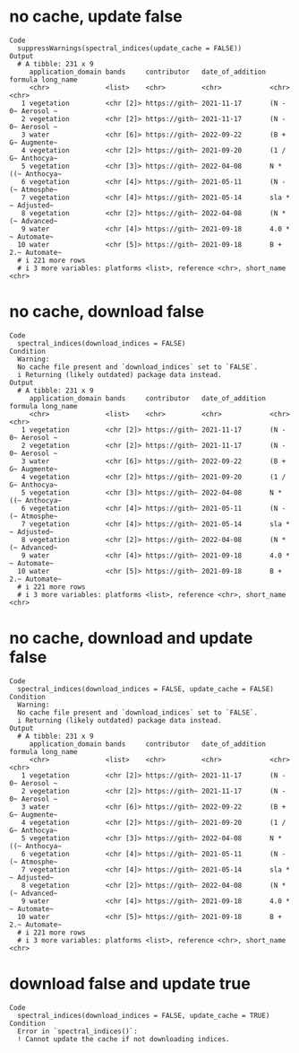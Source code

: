 # no cache, update false

    Code
      suppressWarnings(spectral_indices(update_cache = FALSE))
    Output
      # A tibble: 231 x 9
         application_domain bands     contributor   date_of_addition formula long_name
         <chr>              <list>    <chr>         <chr>            <chr>   <chr>    
       1 vegetation         <chr [2]> https://gith~ 2021-11-17       (N - 0~ Aerosol ~
       2 vegetation         <chr [2]> https://gith~ 2021-11-17       (N - 0~ Aerosol ~
       3 water              <chr [6]> https://gith~ 2022-09-22       (B + G~ Augmente~
       4 vegetation         <chr [2]> https://gith~ 2021-09-20       (1 / G~ Anthocya~
       5 vegetation         <chr [3]> https://gith~ 2022-04-08       N * ((~ Anthocya~
       6 vegetation         <chr [4]> https://gith~ 2021-05-11       (N - (~ Atmosphe~
       7 vegetation         <chr [4]> https://gith~ 2021-05-14       sla * ~ Adjusted~
       8 vegetation         <chr [2]> https://gith~ 2022-04-08       (N * (~ Advanced~
       9 water              <chr [4]> https://gith~ 2021-09-18       4.0 * ~ Automate~
      10 water              <chr [5]> https://gith~ 2021-09-18       B + 2.~ Automate~
      # i 221 more rows
      # i 3 more variables: platforms <list>, reference <chr>, short_name <chr>

# no cache, download false

    Code
      spectral_indices(download_indices = FALSE)
    Condition
      Warning:
      No cache file present and `download_indices` set to `FALSE`.
      i Returning (likely outdated) package data instead.
    Output
      # A tibble: 231 x 9
         application_domain bands     contributor   date_of_addition formula long_name
         <chr>              <list>    <chr>         <chr>            <chr>   <chr>    
       1 vegetation         <chr [2]> https://gith~ 2021-11-17       (N - 0~ Aerosol ~
       2 vegetation         <chr [2]> https://gith~ 2021-11-17       (N - 0~ Aerosol ~
       3 water              <chr [6]> https://gith~ 2022-09-22       (B + G~ Augmente~
       4 vegetation         <chr [2]> https://gith~ 2021-09-20       (1 / G~ Anthocya~
       5 vegetation         <chr [3]> https://gith~ 2022-04-08       N * ((~ Anthocya~
       6 vegetation         <chr [4]> https://gith~ 2021-05-11       (N - (~ Atmosphe~
       7 vegetation         <chr [4]> https://gith~ 2021-05-14       sla * ~ Adjusted~
       8 vegetation         <chr [2]> https://gith~ 2022-04-08       (N * (~ Advanced~
       9 water              <chr [4]> https://gith~ 2021-09-18       4.0 * ~ Automate~
      10 water              <chr [5]> https://gith~ 2021-09-18       B + 2.~ Automate~
      # i 221 more rows
      # i 3 more variables: platforms <list>, reference <chr>, short_name <chr>

# no cache, download and update false

    Code
      spectral_indices(download_indices = FALSE, update_cache = FALSE)
    Condition
      Warning:
      No cache file present and `download_indices` set to `FALSE`.
      i Returning (likely outdated) package data instead.
    Output
      # A tibble: 231 x 9
         application_domain bands     contributor   date_of_addition formula long_name
         <chr>              <list>    <chr>         <chr>            <chr>   <chr>    
       1 vegetation         <chr [2]> https://gith~ 2021-11-17       (N - 0~ Aerosol ~
       2 vegetation         <chr [2]> https://gith~ 2021-11-17       (N - 0~ Aerosol ~
       3 water              <chr [6]> https://gith~ 2022-09-22       (B + G~ Augmente~
       4 vegetation         <chr [2]> https://gith~ 2021-09-20       (1 / G~ Anthocya~
       5 vegetation         <chr [3]> https://gith~ 2022-04-08       N * ((~ Anthocya~
       6 vegetation         <chr [4]> https://gith~ 2021-05-11       (N - (~ Atmosphe~
       7 vegetation         <chr [4]> https://gith~ 2021-05-14       sla * ~ Adjusted~
       8 vegetation         <chr [2]> https://gith~ 2022-04-08       (N * (~ Advanced~
       9 water              <chr [4]> https://gith~ 2021-09-18       4.0 * ~ Automate~
      10 water              <chr [5]> https://gith~ 2021-09-18       B + 2.~ Automate~
      # i 221 more rows
      # i 3 more variables: platforms <list>, reference <chr>, short_name <chr>

# download false and update true

    Code
      spectral_indices(download_indices = FALSE, update_cache = TRUE)
    Condition
      Error in `spectral_indices()`:
      ! Cannot update the cache if not downloading indices.

